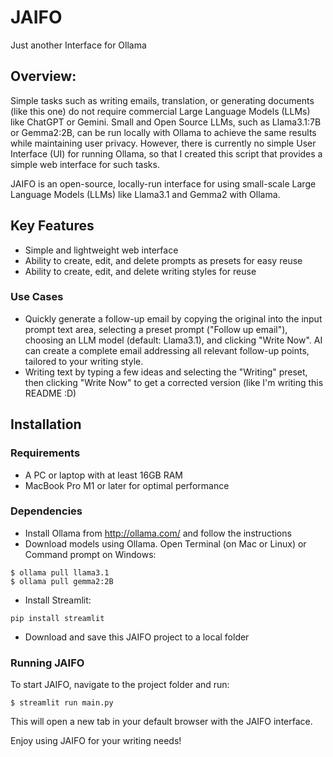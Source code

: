 # JAIFO
Just another Interface for Ollama

## Overview:
Simple tasks such as writing emails, translation, or generating documents (like this one) do not require commercial Large Language Models (LLMs) like ChatGPT or Gemini. Small and Open Source LLMs, such as Llama3.1:7B or Gemma2:2B, can be run locally with Ollama to achieve the same results while maintaining user privacy. However, there is currently no simple User Interface (UI) for running Ollama, so that I created this script that provides a simple web interface for such tasks.

JAIFO is an open-source, locally-run interface for using small-scale Large Language Models (LLMs) like Llama3.1 and Gemma2 with Ollama. 

## Key Features
- Simple and lightweight web interface
- Ability to create, edit, and delete prompts as presets for easy reuse
- Ability to create, edit, and delete writing styles for reuse
### Use Cases
- Quickly generate a follow-up email by copying the original into the input prompt text area, selecting a preset prompt ("Follow up email"), choosing an LLM model (default: Llama3.1), and clicking "Write Now".  AI can create a complete email addressing all relevant follow-up points, tailored to your writing style.
- Writing text by typing a few ideas and selecting the "Writing" preset, then clicking "Write Now" to get a corrected version (like I'm writing this README :D)

## Installation
### Requirements
- A PC or laptop with at least 16GB RAM
- MacBook Pro M1 or later for optimal performance
### Dependencies
- Install Ollama from http://ollama.com/ and follow the instructions
- Download models using Ollama. Open Terminal (on Mac or Linux) or Command prompt on Windows:
```
$ ollama pull llama3.1
$ ollama pull gemma2:2B
```
- Install Streamlit: 
```
pip install streamlit
```
- Download and save this JAIFO project to a local folder
### Running JAIFO
To start JAIFO, navigate to the project folder and run:
```
$ streamlit run main.py
```
This will open a new tab in your default browser with the JAIFO interface.

Enjoy using JAIFO for your writing needs!

























